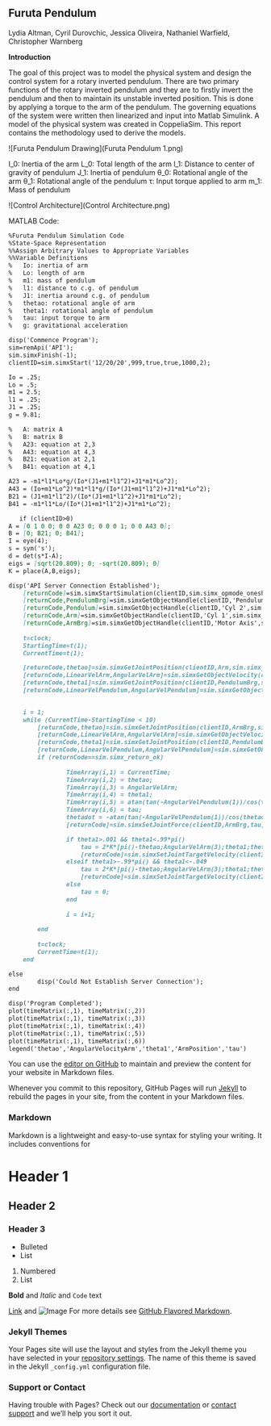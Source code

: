 ## Furuta Pendulum

Lydia Altman, Cyril Durovchic, Jessica Oliveira, Nathaniel Warfield, Christopher Warnberg

**Introduction**


The goal of this project was to model the physical system and design the control system for a rotary inverted pendulum. There are two primary functions of the rotary inverted pendulum and they are to firstly invert the pendulum and then to maintain its unstable inverted position. This is done by applying a torque to the arm of the pendulum. The governing equations of the system were written then linearized and input into Matlab Simulink. A model of the physical system was created in CoppeliaSim. This report contains the methodology used to derive the models.

![Furuta Pendulum Drawing](Furuta Pendulum 1.png)

I_0: Inertia of the arm
L_0: Total length of the arm
l_1: Distance to center of gravity of pendulum
J_1: Inertia of pendulum
θ_0: Rotational angle of the arm
θ_1: Rotational angle of the pendulum
τ: Input torque applied to arm
m_1: Mass of pendulum

![Control Architecture](Control Architecture.png)

MATLAB Code:
```markdown
%Furuta Pendulum Simulation Code
%State-Space Representation
%%Assign Arbitrary Values to Appropriate Variables
%%Variable Definitions
%   Io: inertia of arm
%   Lo: length of arm
%   m1: mass of pendulum
%   l1: distance to c.g. of pendulum
%   J1: inertia around c.g. of pendulum
%   thetao: rotational angle of arm
%   theta1: rotational angle of pendulum
%   tau: input torque to arm
%   g: gravitational acceleration

disp('Commence Program');
sim=remApi('API'); 
sim.simxFinish(-1); 
clientID=sim.simxStart('12/20/20',999,true,true,1000,2);

Io = .25;
Lo = .5;
m1 = 2.5;
l1 = .25;
J1 = .25;
g = 9.81;

%   A: matrix A
%   B: matrix B
%   A23: equation at 2,3
%   A43: equation at 4,3
%   B21: equation at 2,1
%   B41: equation at 4,1

A23 = -m1*l1*Lo*g/(Io*(J1+m1*l1^2)+J1*m1*Lo^2);
A43 = (Io+m1*Lo^2)*m1*l1*g/(Io*(J1+m1*l1^2)+J1*m1*Lo^2);
B21 = (J1+m1*l1^2)/(Io*(J1+m1*l1^2)+J1*m1*Lo^2);
B41 = -m1*l1*Lo/(Io*(J1+m1*l1^2)+J1*m1*Lo^2);

   if (clientID>0)
A = [0 1 0 0; 0 0 A23 0; 0 0 0 1; 0 0 A43 0];
B = [0; B21; 0; B41];
I = eye(4);
s = sym('s');
d = det(s*I-A);
eigs = [sqrt(20.809); 0; -sqrt(20.809); 0]
K = place(A,B,eigs);

disp('API Server Connection Established');
    [returnCode]=sim.simxStartSimulation(clientID,sim.simx_opmode_oneshot);
    [returnCode,PendulumBrg]=sim.simxGetObjectHandle(clientID,'Pendulum Axis',sim.simx_opmode_blocking);
    [returnCode,Pendulum]=sim.simxGetObjectHandle(clientID,'Cyl 2',sim.simx_opmode_blocking);
    [returnCode,Arm]=sim.simxGetObjectHandle(clientID,'Cyl 1',sim.simx_opmode_blocking);
    [returnCode,ArmBrg]=sim.simxGetObjectHandle(clientID,'Motor Axis',sim.simx_opmode_blocking);
    
    t=clock;
    StartingTime=t(1);
    CurrentTime=t(1);

    [returnCode,thetao]=sim.simxGetJointPosition(clientID,Arm,sim.simx_opmode_streaming);
    [returnCode,LinearVelArm,AngularVelArm]=sim.simxGetObjectVelocity(clientID,Arm,sim.simx_opmode_streaming);
    [returnCode,theta1]=sim.simxGetJointPosition(clientID,PendulumBrg,sim.simx_opmode_streaming);
    [returnCode,LinearVelPendulum,AngularVelPendulum]=sim.simxGetObjectVelocity(clientID,Pendulum,sim.simx_opmode_streaming);
    

    i = 1;
    while (CurrentTime-StartingTime < 10) 
        [returnCode,thetao]=sim.simxGetJointPosition(clientID,ArmBrg,sim.simx_opmode_streaming);
        [returnCode,LinearVelArm,AngularVelArm]=sim.simxGetObjectVelocity(clientID,Arm,sim.simx_opmode_streaming);
        [returnCode,theta1]=sim.simxGetJointPosition(clientID,PendulumBrg,sim.simx_opmode_streaming);
        [returnCode,LinearVelPendulum,AngularVelPendulum]=sim.simxGetObjectVelocity(clientID,Pendulum,sim.simx_opmode_streaming);
        if (returnCode==sim.simx_return_ok)
            
                TimeArray(i,1) = CurrentTime;
                TimeArray(i,2) = thetao;
                TimeArray(i,3) = AngularVelArm;
                TimeArray(i,4) = theta1;
                TimeArray(i,5) = atan(tan(-AngularVelPendulum(1))/cos(thetao));
                TimeArray(i,6) = tau;
                thetadot = -atan(tan(-AngularVelPendulum(1))/cos(thetao);
                [returnCode]=sim.simxSetJointForce(clientID,ArmBrg,tau,sim.simx_opmode_oneshot);

                if theta1>.001 && theta1<.99*pi()
                    tau = 2*K*[pi()-thetao;AngularVelArm(3);theta1;thetadot];
                    [returnCode]=sim.simxSetJointTargetVelocity(clientID,ArmBrg,-5,sim.simx_opmode_streaming);
                elseif theta1>-.99*pi() && theta1<-.049
                    tau = 2*K*[pi()-thetao;AngularVelArm(3);theta1;thetadot];
                    [returnCode]=sim.simxSetJointTargetVelocity(clientID,ArmBrg,5,sim.simx_opmode_streaming);
                else
                    tau = 0;
                end
 
                i = i+1;
                
        end
        
        t=clock;
        CurrentTime=t(1);
    end

else
        disp('Could Not Establish Server Connection');
end

disp('Program Completed');
plot(timeMatrix(:,1), timeMatrix(:,2))
plot(timeMatrix(:,1), timeMatrix(:,3))
plot(timeMatrix(:,1), timeMatrix(:,4))
plot(timeMatrix(:,1), timeMatrix(:,5))
plot(timeMatrix(:,1), timeMatrix(:,6))
legend('thetao','AngularVelocityArm','theta1','ArmPosition','tau')

```


You can use the [editor on GitHub](https://github.com/Fall-2020-MECA-482-Furuta-Pendulum/jtracy-oliveira.github.io/edit/gh-pages/index.md) to maintain and preview the content for your website in Markdown files.

Whenever you commit to this repository, GitHub Pages will run [Jekyll](https://jekyllrb.com/) to rebuild the pages in your site, from the content in your Markdown files.

### Markdown

Markdown is a lightweight and easy-to-use syntax for styling your writing. It includes conventions for

# Header 1
## Header 2
### Header 3

- Bulleted
- List

1. Numbered
2. List

**Bold** and _Italic_ and `Code` text

[Link](url) and ![Image](src)
For more details see [GitHub Flavored Markdown](https://guides.github.com/features/mastering-markdown/).

### Jekyll Themes

Your Pages site will use the layout and styles from the Jekyll theme you have selected in your [repository settings](https://github.com/Fall-2020-MECA-482-Furuta-Pendulum/jtracy-oliveira.github.io/settings). The name of this theme is saved in the Jekyll `_config.yml` configuration file.

### Support or Contact

Having trouble with Pages? Check out our [documentation](https://docs.github.com/categories/github-pages-basics/) or [contact support](https://github.com/contact) and we’ll help you sort it out.
